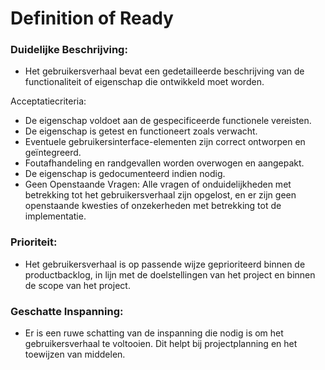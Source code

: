 # Definition of Ready

### Duidelijke Beschrijving:
- Het gebruikersverhaal bevat een gedetailleerde beschrijving van de functionaliteit of eigenschap die ontwikkeld moet worden.

Acceptatiecriteria:

- De eigenschap voldoet aan de gespecificeerde functionele vereisten.
- De eigenschap is getest en functioneert zoals verwacht.
- Eventuele gebruikersinterface-elementen zijn correct ontworpen en geïntegreerd.
- Foutafhandeling en randgevallen worden overwogen en aangepakt.
- De eigenschap is gedocumenteerd indien nodig.
- Geen Openstaande Vragen: Alle vragen of onduidelijkheden met betrekking tot het gebruikersverhaal zijn opgelost, en er zijn geen openstaande kwesties of onzekerheden met betrekking tot de implementatie.

### Prioriteit:
- Het gebruikersverhaal is op passende wijze geprioriteerd binnen de productbacklog, in lijn met de doelstellingen van het project en binnen de scope van het project.

### Geschatte Inspanning:
- Er is een ruwe schatting van de inspanning die nodig is om het gebruikersverhaal te voltooien. Dit helpt bij projectplanning en het toewijzen van middelen.
